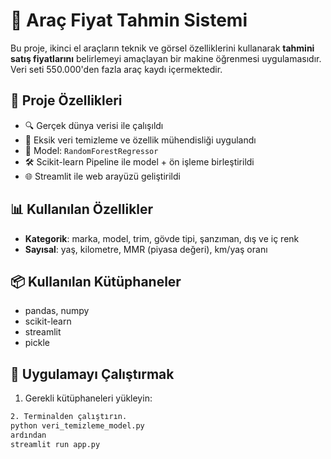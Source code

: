 # 🚗 Araç Fiyat Tahmin Sistemi

Bu proje, ikinci el araçların teknik ve görsel özelliklerini kullanarak **tahmini satış fiyatlarını** belirlemeyi amaçlayan bir makine öğrenmesi uygulamasıdır. Veri seti 550.000'den fazla araç kaydı içermektedir.

## 📌 Proje Özellikleri

- 🔍 Gerçek dünya verisi ile çalışıldı
- 🧹 Eksik veri temizleme ve özellik mühendisliği uygulandı
- 🧠 Model: `RandomForestRegressor`
- 🛠️ Scikit-learn Pipeline ile model + ön işleme birleştirildi
- 🌐 Streamlit ile web arayüzü geliştirildi

## 📊 Kullanılan Özellikler

- **Kategorik**: marka, model, trim, gövde tipi, şanzıman, dış ve iç renk
- **Sayısal**: yaş, kilometre, MMR (piyasa değeri), km/yaş oranı

## 📦 Kullanılan Kütüphaneler

- pandas, numpy
- scikit-learn
- streamlit
- pickle

## 🚀 Uygulamayı Çalıştırmak

1. Gerekli kütüphaneleri yükleyin:
```bash
2. Terminalden çalıştırın.
python veri_temizleme_model.py
ardından
streamlit run app.py
